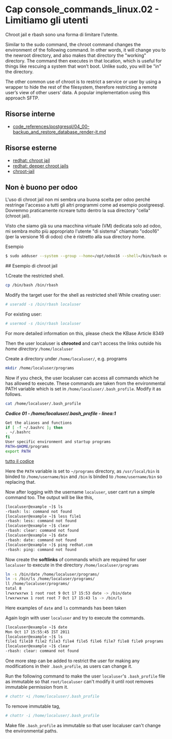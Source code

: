 # <a name="top"></a> Cap console_commands_linux.02 - Limitiamo gli utenti

Chroot jail e rbash sono una forma di limitare l'utente.

Similar to the sudo command, the chroot command changes the environment of the following command. In other words, it will change you to the newroot directory, and also makes that directory the "working" directory. The command then executes in that location, which is useful for things like rescuing a system that won’t boot. Unlike sudo, you will be "in" the directory.

The other common use of chroot is to restrict a service or user by using a wrapper to hide the rest of the filesystem, therefore restricting a remote user’s view of other users’ data. A popular implementation using this approach SFTP.



## Risorse interne

- [code_references/postgresql/04_00-backup_and_restore_database_render-it.md]()


## Risorse esterne

- [redhat: chroot jail](https://www.redhat.com/sysadmin/set-linux-chroot-jails)
- [redhat: deeper chroot jails](https://www.redhat.com/sysadmin/deeper-linux-chroot-jails)
- [chroot-jail](https://phoenixnap.com/kb/chroot-jail)


## Non è buono per odoo

L'uso di chroot jail non mi sembra una buona scelta per odoo perché restringe l'accesso a tutti gli altri programmi come ad esempio postgreesql. Dovremmo praticamente ricreare tutto dentro la sua directory "cella" (chroot jail).

Visto che siamo già su una macchina virtuale (VM) dedicata solo ad odoo, mi sembra molto più appropriato l'utente "di sistema" chiamato "odoo16" (per la versione 16 di odoo) che è ristretto alla sua directory home.

Esempio

```bash
$ sudo adduser --system --group --home=/opt/odoo16 --shell=/bin/bash odoo16
```



## Esempio di chroot jail

1.Create the restricted shell.

```bash
cp /bin/bash /bin/rbash
```

Modify the target user for the shell as restricted shell
While creating user:

```bash
# useradd -s /bin/rbash localuser
```

For existing user:

```bash
# usermod -s /bin/rbash localuser
```

For more detailed information on this, please check the KBase Article 8349

Then the user localuser is **chrooted** and can't access the links outside his *home directory* `/home/localuser`

Create a directory under `/home/localuser/`, e.g. programs

```bash
mkdir /home/localuser/programs
```

Now if you check, the user localuser can access all commands which he has allowed to execute. These commands are taken from the environmental PATH variable which is set in `/home/localuser/.bash_profile`. Modify it as follows.

```bash
cat /home/localuser/.bash_profile
```

***Codice 01 - /home/localuser/.bash_profile - linea:1***

```bash
Get the aliases and functions
if [ -f ~/.bashrc ]; then
. ~/.bashrc
fi
User specific environment and startup programs
PATH=$HOME/programs
export PATH
```

[tutto il codice](https://github.com/flaviobordonidev/leanpubabrandnewcms/blob/master/99-code_references/migrate/06_01-db-migrate-xxx_add_price_to_eg_posts.rb)


Here the `PATH` variable is set to `~/programs` directory, as `/usr/local/bin` is binded to `/home/username/bin` and `/bin` is binded to `/home/username/bin` so replacing that.

Now after logging with the username `localuser`, user cant run a simple command too. The output will be like this,

```bash
[localuser@example ~]$ ls
-rbash: ls: command not found
[localuser@example ~]$ less file1
-rbash: less: command not found
[localuser@example ~]$ clear
-rbash: clear: command not found
[localuser@example ~]$ date
-rbash: date: command not found
[localuser@example ~]$ ping redhat.com
-rbash: ping: command not found
```

Now create the **softlinks** of commands which are required for user `localuser` to execute in the directory `/home/localuser/programs`

```bash
ln -s /bin/date /home/localuser/programs/
ln -s /bin/ls /home/localuser/programs/
ll /home/localuser/programs/
total 8
lrwxrwxrwx 1 root root 9 Oct 17 15:53 date -> /bin/date
lrwxrwxrwx 1 root root 7 Oct 17 15:43 ls -> /bin/ls
```

Here examples of `date` and `ls` commands has been taken

Again login with user `localuser` and try to execute the commands.

```bash
[localuser@example ~]$ date
Mon Oct 17 15:55:45 IST 2011
[localuser@example ~]$ ls
file1 file10 file2 file3 file4 file5 file6 file7 file8 file9 programs
[localuser@example ~]$ clear
-rbash: clear: command not found
```

One more step can be added to restrict the user for making any modifications in their `.bash_profile`, as users can change it.

Run the following command to make the user `localuser`'s `.bash_profile` file as immutable so that `root/localuser` can't modify it until root removes immutable permission from it.

```bash
# chattr +i /home/localuser/.bash_profile
```

To remove immutable tag,

```bash
# chattr -i /home/localuser/.bash_profile
```

Make file `.bash_profile` as immutable so that user localuser can't change the environmental paths.



